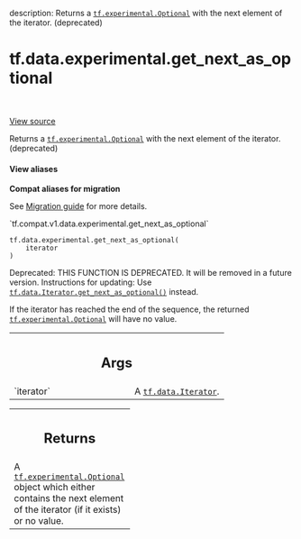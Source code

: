 description: Returns a <a href="../../../tf/experimental/Optional.md"><code>tf.experimental.Optional</code></a> with the next element of the iterator. (deprecated)

<div itemscope itemtype="http://developers.google.com/ReferenceObject">
<meta itemprop="name" content="tf.data.experimental.get_next_as_optional" />
<meta itemprop="path" content="Stable" />
</div>

# tf.data.experimental.get_next_as_optional

<!-- Insert buttons and diff -->

<table class="tfo-notebook-buttons tfo-api nocontent" align="left">

</table>

<a target="_blank" class="external" href="/code/stable/tensorflow/python/data/ops/iterator_ops.py">View source</a>



Returns a <a href="../../../tf/experimental/Optional.md"><code>tf.experimental.Optional</code></a> with the next element of the iterator. (deprecated)


<section class="expandable">
  <h4 class="showalways">View aliases</h4>
  <p>
<b>Compat aliases for migration</b>
<p>See
<a href="https://www.tensorflow.org/guide/migrate">Migration guide</a> for
more details.</p>
<p>`tf.compat.v1.data.experimental.get_next_as_optional`</p>
</p>
</section>

<pre class="devsite-click-to-copy prettyprint lang-py tfo-signature-link">
<code>tf.data.experimental.get_next_as_optional(
    iterator
)
</code></pre>



<!-- Placeholder for "Used in" -->

Deprecated: THIS FUNCTION IS DEPRECATED. It will be removed in a future version.
Instructions for updating:
Use <a href="../../../tf/data/Iterator.md#get_next_as_optional"><code>tf.data.Iterator.get_next_as_optional()</code></a> instead.

If the iterator has reached the end of the sequence, the returned
<a href="../../../tf/experimental/Optional.md"><code>tf.experimental.Optional</code></a> will have no value.

<!-- Tabular view -->
 <table class="responsive fixed orange">
<colgroup><col width="214px"><col></colgroup>
<tr><th colspan="2"><h2 class="add-link">Args</h2></th></tr>

<tr>
<td>
`iterator`<a id="iterator"></a>
</td>
<td>
A <a href="../../../tf/data/Iterator.md"><code>tf.data.Iterator</code></a>.
</td>
</tr>
</table>



<!-- Tabular view -->
 <table class="responsive fixed orange">
<colgroup><col width="214px"><col></colgroup>
<tr><th colspan="2"><h2 class="add-link">Returns</h2></th></tr>
<tr class="alt">
<td colspan="2">
A <a href="../../../tf/experimental/Optional.md"><code>tf.experimental.Optional</code></a> object which either contains the next element
of the iterator (if it exists) or no value.
</td>
</tr>

</table>

